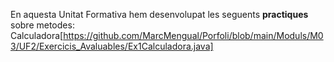 En aquesta Unitat Formativa hem desenvolupat les seguents **practiques** sobre metodes:
Calculadora[https://github.com/MarcMengual/Porfoli/blob/main/Moduls/M03/UF2/Exercicis_Avaluables/Ex1Calculadora.java]
